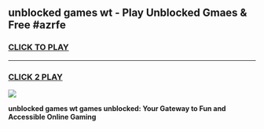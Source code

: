 
## unblocked games wt - Play Unblocked Gmaes & Free #azrfe
<h3>
<a href="https://premium.freeplayer.one?title=unblocked_games_wt&ref=01M">CLICK TO PLAY</a></h3>
<hr>

<h3>
<a href="https://premium.freeplayer.one?title=unblocked_games_wt&ref=01M">CLICK 2 PLAY</a>
  
</h3>

<a href="https://premium.freeplayer.one?title=unblocked_games_wt&ref=01M"><img src="https://clearcache.store/games.png"></a>


**unblocked games wt games unblocked: Your Gateway to Fun and Accessible Online Gaming**
